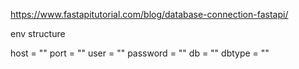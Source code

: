 https://www.fastapitutorial.com/blog/database-connection-fastapi/

env structure


host = ""
port = ""
user = ""
password = ""
db = ""
dbtype = ""